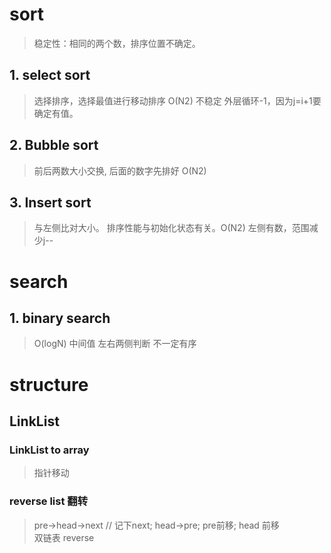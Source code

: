 # sort
> 稳定性：相同的两个数，排序位置不确定。
## 1. select sort
> 选择排序，选择最值进行移动排序 O(N2) 不稳定
> 外层循环-1，因为j=i+1要确定有值。
## 2. Bubble sort
> 前后两数大小交换, 后面的数字先排好 O(N2)
## 3. Insert sort
> 与左侧比对大小。 排序性能与初始化状态有关。O(N2)
> 左侧有数，范围减少j--
> 
# search
## 1. binary search
> O(logN)
> 中间值 左右两侧判断
> 不一定有序

# structure
## LinkList
### LinkList to array
> 指针移动
### reverse list 翻转
> pre->head->next // 记下next; head->pre; pre前移; head 前移  
> 双链表 reverse
> 